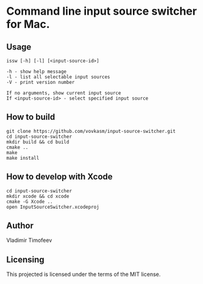 Command line input source switcher for Mac.
===========================================

Usage
-----

    issw [-h] [-l] [<input-source-id>]

    -h - show help message
    -l - list all selectable input sources
    -V - print version number

    If no arguments, show current input source
    If <input-source-id> - select specified input source

How to build
------------

    git clone https://github.com/vovkasm/input-source-switcher.git
    cd input-source-switcher
    mkdir build && cd build
    cmake ..
    make
    make install

How to develop with Xcode
-------------------------

    cd input-source-switcher
    mkdir xcode && cd xcode
    cmake -G Xcode ..
    open InputSourceSwitcher.xcodeproj

Author
------

Vladimir Timofeev

Licensing
---------

This projected is licensed under the terms of the MIT license.

